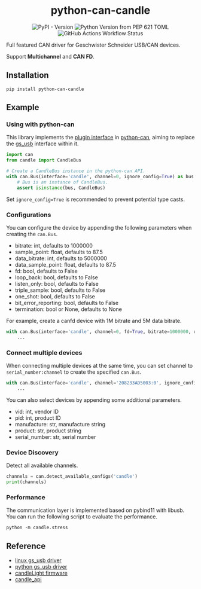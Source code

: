 <div align="center">

# python-can-candle

![PyPI - Version](https://img.shields.io/pypi/v/python-can-candle)
![Python Version from PEP 621 TOML](https://img.shields.io/python/required-version-toml?tomlFilePath=https%3A%2F%2Fraw.githubusercontent.com%2Fchinaheyu%2Fpython-can-candle%2Fmain%2Fpyproject.toml)
![GitHub Actions Workflow Status](https://img.shields.io/github/actions/workflow/status/chinaheyu/python-can-candle/publish-to-pypi.yml)

</div>

Full featured CAN driver for Geschwister Schneider USB/CAN devices.

Support **Multichannel** and **CAN FD**.

## Installation

```shell
pip install python-can-candle
```

## Example

### Using with python-can

This library implements the [plugin interface](https://python-can.readthedocs.io/en/stable/plugin-interface.html) in [python-can](https://pypi.org/project/python-can/), aiming to replace the [gs_usb](https://python-can.readthedocs.io/en/stable/interfaces/gs_usb.html) interface within it.

```python
import can
from candle import CandleBus

# Create a CandleBus instance in the python-can API.
with can.Bus(interface='candle', channel=0, ignore_config=True) as bus:
    # Bus is an instance of CandleBus.
    assert isinstance(bus, CandleBus)
```

Set `ignore_config=True` is recommended to prevent potential type casts.

### Configurations

You can configure the device by appending the following parameters when creating the `can.Bus`.

- bitrate: int, defaults to 1000000
- sample_point: float, defaults to 87.5
- data_bitrate: int, defaults to 5000000
- data_sample_point: float, defaults to 87.5
- fd: bool, defaults to False
- loop_back: bool, defaults to False
- listen_only: bool, defaults to False
- triple_sample: bool, defaults to False
- one_shot: bool, defaults to False
- bit_error_reporting: bool, defaults to False
- termination: bool or None, defaults to None

For example, create a canfd device with 1M bitrate and 5M data bitrate.

```python
with can.Bus(interface='candle', channel=0, fd=True, bitrate=1000000, data_bitrate=5000000, ignore_config=True) as bus:
    ...
```

### Connect multiple devices

When connecting multiple devices at the same time, you can set channel to `serial_number:channel` to create the specified `can.Bus`.

```python
with can.Bus(interface='candle', channel='208233AD5003:0', ignore_config=True) as bus:
    ...
```

You can also select devices by appending some additional parameters.

- vid: int, vendor ID
- pid: int, product ID
- manufacture: str, manufacture string
- product: str, product string
- serial_number: str, serial number

### Device Discovery

Detect all available channels.

```python
channels = can.detect_available_configs('candle')
print(channels)
```

### Performance

The communication layer is implemented based on pybind11 with libusb. You can run the following script to evaluate the performance.

```shell
python -m candle.stress
```

## Reference

- [linux gs_usb driver](https://github.com/torvalds/linux/blob/master/drivers/net/can/usb/gs_usb.c)
- [python gs_usb driver](https://github.com/jxltom/gs_usb)
- [candleLight firmware](https://github.com/candle-usb/candleLight_fw)
- [candle_api](https://github.com/BIRLab/candle_api)